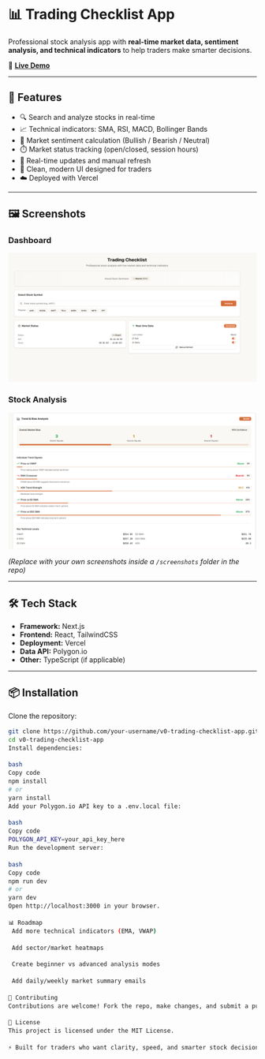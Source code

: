 # 📊 Trading Checklist App

Professional stock analysis app with **real-time market data, sentiment analysis, and technical indicators** to help traders make smarter decisions.  

🔗 **[Live Demo](https://your-vercel-link.vercel.app)**  

---

## 🚀 Features
- 🔍 Search and analyze stocks in real-time  
- 📈 Technical indicators: SMA, RSI, MACD, Bollinger Bands  
- 📰 Market sentiment calculation (Bullish / Bearish / Neutral)  
- ⏱️ Market status tracking (open/closed, session hours)  
- 🔄 Real-time updates and manual refresh  
- 🎨 Clean, modern UI designed for traders  
- ☁️ Deployed with Vercel  

---

## 🖼️ Screenshots

### Dashboard  
![Trading Checklist Dashboard](./screenshots/dashboard.png)

### Stock Analysis  
![Stock Analysis Example](./screenshots/analysis.png)

*(Replace with your own screenshots inside a `/screenshots` folder in the repo)*  

---

## 🛠️ Tech Stack
- **Framework:** Next.js  
- **Frontend:** React, TailwindCSS  
- **Deployment:** Vercel  
- **Data API:** Polygon.io  
- **Other:** TypeScript (if applicable)  

---

## 📦 Installation

Clone the repository:
```bash
git clone https://github.com/your-username/v0-trading-checklist-app.git
cd v0-trading-checklist-app
Install dependencies:

bash
Copy code
npm install
# or
yarn install
Add your Polygon.io API key to a .env.local file:

bash
Copy code
POLYGON_API_KEY=your_api_key_here
Run the development server:

bash
Copy code
npm run dev
# or
yarn dev
Open http://localhost:3000 in your browser.

📊 Roadmap
 Add more technical indicators (EMA, VWAP)

 Add sector/market heatmaps

 Create beginner vs advanced analysis modes

 Add daily/weekly market summary emails

🤝 Contributing
Contributions are welcome! Fork the repo, make changes, and submit a pull request.

📜 License
This project is licensed under the MIT License.

⚡ Built for traders who want clarity, speed, and smarter stock decisions.

